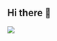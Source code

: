 ## Hi there 👋

<img src="https://skillicons.dev/icons?i=html,css,laravel,vuejs,nuxtjs,figma,git,angular"/>
